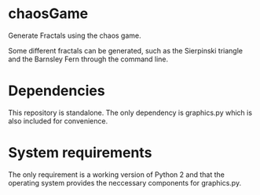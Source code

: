 # chaosGame

Generate Fractals using the chaos game. 

Some different fractals can be generated, such as the Sierpinski triangle and the Barnsley Fern through the command line.

# Dependencies

This repository is standalone. The only dependency is graphics.py which is also included for convenience.

# System requirements 

The only requirement is a working version of Python 2 and that the operating system provides 
the neccessary components for graphics.py.
